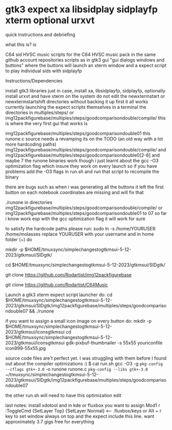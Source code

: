 # gtk3 expect xa libsidplay sidplayfp xterm optional urxvt
quick instructions and debriefing

what this is? is

C64 sid HVSC music scripts for the C64 HVSC music pack in the same github account repositories
scripts as in gtk3 gui "gui dialogs windows and buttons" where the buttons will launch an xterm window and a expect script to play individual sids with sidplayfp

Instructions/Dependencies

install gtk3 libraries just in case, install xa, libsidplayfp, sidplayfp, optionally install urxvt and have xterm on the system
do not edit the newxtermstart or newxtermstartshift directories without backing it up first it all works currently launching the expect scripts themselves in a terminal
the directories in multiples/steps/ or img12packfigurebase/multiples/steps/goodcomparisondouble/compile/ this is where the very first gui that works is

img12packfigurebase/multiples/steps/goodcomparisondouble01 this runone.c source needs a revamping its on the TODO (an old way with a lot more hardcoding paths)
img12packfigurebase/multiples/steps/goodcomparisondouble/compile/ and img12packfigurebase/multiples/steps/goodcomparisondouble0[2-6] and maybe 7 the runone binaries work though i just learnt about the gcc -O3 optimization flag which insure they work on every launch so if you have problems add the -O3 flags in run.sh and run that script to recompile the binary

there are bugs such as when i was generating all the buttons it left the first button on each notebook coordinates are missing and will fix that

./runone in directories img12packfigurebase/multiples/steps/goodcomparisondouble/compile/ or img12packfigurebase/multiples/steps/goodcomparisondouble01 to 07 so far i know work esp with the gcc optimization flag it will work for sure

to satisfy the hardcode paths please run: 
sudo ln -s /home/YOURUSER /home/molasses replace YOURUSER with your username
and in home folder (~) do 

mkdir -p $HOME/tmuxsync/simplechangestogtkmsui-5-12-2023/gtkmsui/SIDgtk/

cd $HOME/tmuxsync/simplechangestogtkmsui-5-12-2023/gtkmsui/SIDgtk/

git clone https://github.com/Rodartist/img12packfigurebase

git clone https://github.com/Rodartist/C64Music

Launch a gtk3 xterm expect script launcher do:
cd $HOME/tmuxsync/simplechangestogtkmsui-5-12-2023/gtkmsui/SIDgtk/img12packfigurebase/multiples/steps/goodcomparisondouble07 && ./runone

if you want to assign a small icon image on every button do:
mkdir -p $HOME/tmuxsync/simplechangestogtkmsui-5-12-2023/gtkmsui/iconsgtkmsui
cd $HOME/tmuxsync/simplechangestogtkmsui-5-12-2023/gtkmsui/iconsgtkmsui
gdk-pixbuf-thumbnailer -s 55x55 youriconfile icon999-55x55.jpg

source code files are't perfect yet. I was struggling with them before I found out about the compiler optimizations :)
$ cat run.sh 
gcc -O3 -g `pkg-config --cflags gtk+-3.0` -o runone runone.c `pkg-config --libs gtk+-3.0`
~/tmuxsync/simplechangestogtkmsui-5-12-2023/gtkmsui/SIDgtk/img12packfigurebase/multiples/steps/goodcomparisondouble07

the other run.sh will need to have this optimization edit 

last notes:
install xdotool and in kde or fluxbox you want to assign Mod1 r :ToggleCmd {SetLayer Top} {SetLayer Normal}  <-- .fluxbox/keys
or Alt + r key to set window always on top and the expect include this line.
want approximately 3.7 gigs free for everything

